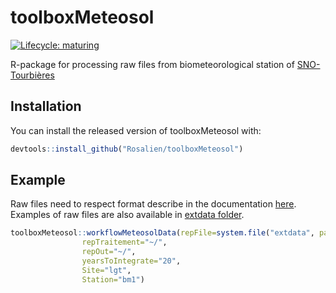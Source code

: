 # toolboxMeteosol

<!-- badges: start -->
[![Lifecycle: maturing](https://img.shields.io/badge/lifecycle-maturing-blue.svg)](https://www.tidyverse.org/lifecycle/#maturing)
<!-- badges: end -->

R-package for processing raw files from biometeorological station of [SNO-Tourbières](https://www.sno-tourbieres.cnrs.fr/)

## Installation

You can install the released version of toolboxMeteosol with:

```r
devtools::install_github("Rosalien/toolboxMeteosol")
```

## Example

Raw files need to respect format describe in the documentation [here](https://sourcesup.renater.fr/www/si-snot/3.1_Sce_meteosol.html). Examples of raw files are also available in [extdata folder](https://github.com/Rosalien/toolboxMeteosol/tree/master/inst/extdata).

```r
toolboxMeteosol::workflowMeteosolData(repFile=system.file("extdata", package = "toolboxMeteosol"),
				repTraitement="~/",
				repOut="~/",
				yearsToIntegrate="20",
				Site="lgt",
				Station="bm1")
```
